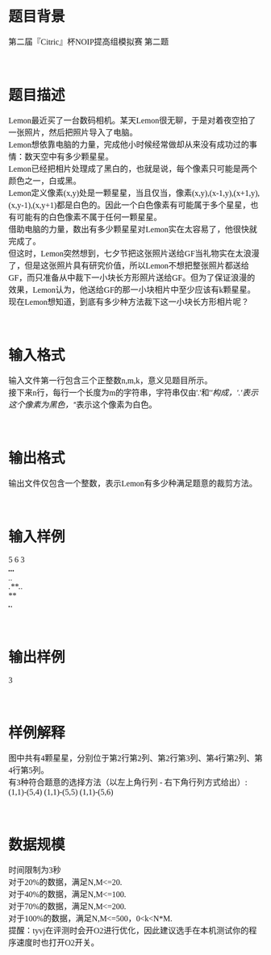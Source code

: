 

# 题目背景


<span style="font-family:&#39;Microsoft YaHei&#39;;font-size:16px;">第二届『Citric』杯NOIP提高组模拟赛 第二题</span><br/>
<br/>
<br/>

# 题目描述


<span style="font-family:&#39;Microsoft YaHei&#39;;font-size:16px;">Lemon最近买了一台数码相机。某天Lemon很无聊，于是对着夜空拍了一张照片，然后把照片导入了电脑。</span><br/>
<span style="font-family:&#39;Microsoft YaHei&#39;;font-size:16px;">Lemon想依靠电脑的力量，完成他小时候经常做却从来没有成功过的事情：数天空中有多少颗星星。</span><br/>
<span style="font-family:&#39;Microsoft YaHei&#39;;font-size:16px;">Lemon已经把相片处理成了黑白的，也就是说，每个像素只可能是两个颜色之一，白或黑。</span><br/>
<span style="font-family:&#39;Microsoft YaHei&#39;;font-size:16px;">Lemon定义像素(x,y)处是一颗星星，当且仅当，像素(x,y),(x-1,y),(x+1,y),(x,y-1),(x,y+1)都是白色的。因此一个白色像素有可能属于多个星星，也有可能有的白色像素不属于任何一颗星星。</span><br/>
<span style="font-family:&#39;Microsoft YaHei&#39;;font-size:16px;">借助电脑的力量，数出有多少颗星星对Lemon实在太容易了，他很快就完成了。</span><br/>
<span style="font-family:&#39;Microsoft YaHei&#39;;font-size:16px;">但这时，Lemon突然想到，七夕节把这张照片送给GF当礼物实在太浪漫了，但是这张照片具有研究价值，所以Lemon不想把整张照片都送给GF，而只准备从中裁下一小块长方形照片送给GF。但为了保证浪漫的效果，Lemon认为，他送给GF的那一小块相片中至少应该有k颗星星。</span><br/>
<span style="font-family:&#39;Microsoft YaHei&#39;;font-size:16px;">现在Lemon想知道，到底有多少种方法裁下这一小块长方形相片呢？</span><br/>
<br/>
<br/>

# 输入格式


<span style="font-family:&#39;Microsoft YaHei&#39;;font-size:16px;">输入文件第一行包含三个正整数n,m,k，意义见题目所示。</span><br/>
<span style="font-family:&#39;Microsoft YaHei&#39;;font-size:16px;">接下来n行，每行一个长度为m的字符串，字符串仅由&#39;.&#39;和&#39;*&#39;构成，&#39;.&#39;表示这个像素为黑色，&#39;*&#39;表示这个像素为白色。</span><br/>
<br/>
<br/>

# 输出格式


<span style="font-family:&#39;Microsoft YaHei&#39;;font-size:16px;">输出文件仅包含一个整数，表示Lemon有多少种满足题意的裁剪方法。</span><br/>
<br/>
<br/>

# 输入样例


<span style="font-family:&#39;Microsoft YaHei&#39;;font-size:16px;">5 6 3</span><br/>
<span style="font-family:&#39;Microsoft YaHei&#39;;font-size:16px;">***...</span><br/>
<span style="font-family:&#39;Microsoft YaHei&#39;;font-size:16px;">****..</span><br/>
<span style="font-family:&#39;Microsoft YaHei&#39;;font-size:16px;">.**.*.</span><br/>
<span style="font-family:&#39;Microsoft YaHei&#39;;font-size:16px;">******</span><br/>
<span style="font-family:&#39;Microsoft YaHei&#39;;font-size:16px;">.*.***</span><br/>
<br/>
<span style="font-family:&#39;Microsoft YaHei&#39;;font-size:16px;"></span><br/>

# 输出样例


<span style="font-family:&#39;Microsoft YaHei&#39;;font-size:16px;">3</span><br/>
<br/>
<br/>

# 样例解释


<span style="font-family:&#39;Microsoft YaHei&#39;;font-size:16px;">图中共有4颗星星，分别位于第2行第2列、第2行第3列、第4行第2列、第4行第5列。</span><br/>
<span style="font-family:&#39;Microsoft YaHei&#39;;font-size:16px;">有3种符合题意的选择方法（以左上角行列 - 右下角行列方式给出）: (1,1)-(5,4) (1,1)-(5,5) (1,1)-(5,6)</span><br/>
<br/>
<br/>

# 数据规模


<span style="font-family:&#39;Microsoft YaHei&#39;;font-size:16px;">时间限制为3秒</span><br/>
<span style="font-family:&#39;Microsoft YaHei&#39;;font-size:16px;">对于20%的数据，满足N,M&lt;=20.</span><br/>
<span style="font-family:&#39;Microsoft YaHei&#39;;font-size:16px;">对于40%的数据，满足N,M&lt;=100.</span><br/>
<span style="font-family:&#39;Microsoft YaHei&#39;;font-size:16px;">对于70%的数据，满足N,M&lt;=200.</span><br/>
<span style="font-family:&#39;Microsoft YaHei&#39;;font-size:16px;">对于100%的数据，满足N,M&lt;=500，0&lt;k&lt;N*M.</span><br/>
<span style="font-family:&#39;Microsoft YaHei&#39;;font-size:16px;">提醒：tyvj在评测时会开O2进行优化，因此建议选手在本机测试你的程序速度时也打开O2开关。</span><br/>
<br/>
<br/>

